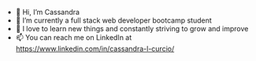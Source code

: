 - 👋 Hi, I’m Cassandra
- 👀 I’m currently a full stack web developer bootcamp student
- 🌱 I love to learn new things and constantly striving to grow and improve
- 📫 You can reach me on LinkedIn at https://www.linkedin.com/in/cassandra-l-curcio/

<!---
cassichan/cassichan is a ✨ special ✨ repository because its `README.md` (this file) appears on your GitHub profile.
You can click the Preview link to take a look at your changes.
--->
